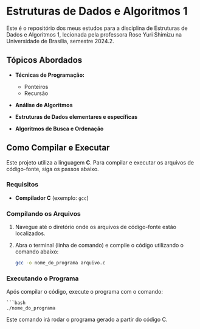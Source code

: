 # Estruturas de Dados e Algoritmos 1

Este é o repositório dos meus estudos para a disciplina de Estruturas de Dados e Algoritmos 1, lecionada pela professora Rose Yuri Shimizu na Universidade de Brasília, semestre 2024.2.

## Tópicos Abordados

- **Técnicas de Programação:**
  - Ponteiros
  - Recursão

- **Análise de Algoritmos**

- **Estruturas de Dados elementares e específicas**

- **Algoritmos de Busca e Ordenação**

## Como Compilar e Executar

Este projeto utiliza a linguagem **C**. Para compilar e executar os arquivos de código-fonte, siga os passos abaixo.

### Requisitos

- **Compilador C** (exemplo: `gcc`)

### Compilando os Arquivos

1. Navegue até o diretório onde os arquivos de código-fonte estão localizados.
   
2. Abra o terminal (linha de comando) e compile o código utilizando o comando abaixo:

   ```bash
   gcc -o nome_do_programa arquivo.c

### Executando o Programa

Após compilar o código, execute o programa com o comando:

    ```bash
    ./nome_do_programa

Este comando irá rodar o programa gerado a partir do código C.
